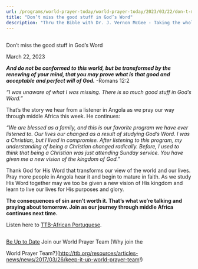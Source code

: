 ```yaml
---
url: /programs/world-prayer-today/world-prayer-today/2023/03/22/don-t-miss-the-good-stuff-in-god-s-word
title: "Don’t miss the good stuff in God’s Word"
description: "Thru the Bible with Dr. J. Vernon McGee - Taking the whole Word to the whole world"
---
```







## 
 Don’t miss the good stuff in God’s Word


March 22, 2023




***And do not be conformed to this world, but be transformed by the renewing of your mind, that you may prove what is that good and acceptable and perfect will of God.*** -Romans 12:2

*“I was unaware of what I was missing. There is so much good stuff in God’s Word.”*

That’s the story we hear from a listener in Angola as we pray our way through middle Africa this week. He continues:

*“We are blessed as a family, and this is our favorite program we have ever listened to. Our lives our changed as a result of studying God’s Word. I was a Christian, but I lived in compromise. After listening to this program, my understanding of being a Christian changed radically. Before, I used to think that being a Christian was just attending Sunday service. You have given me a new vision of the kingdom of God.”*

Thank God for His Word that transforms our view of the world and our lives. Pray more people in Angola hear it and begin to mature in faith. As we study His Word together may we too be given a new vision of His kingdom and learn to live our lives for His purposes and glory.

**The consequences of sin aren’t worth it. That’s what we’re talking and praying about tomorrow. Join as our journey through middle Africa continues next time.**

Listen here to [TTB-African Portuguese](https://ttb.twr.org/home/day,357/language,POR-AFR).







## 




[Be Up to Date](http://feeds.feedburner.com/WorldPrayerToday "World Prayer Today RSS Feed")
Join our World Prayer Team
[Why join the  

World Prayer Team?](http://ttb.org/resources/articles-news/news/2017/03/26/keep-it-up-world-prayer-team!)




